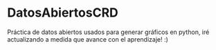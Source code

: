 # DatosAbiertosCRD
Práctica de datos abiertos usados para generar gráficos en python, iré actualizando a medida que avance con el aprendizaje! :)
